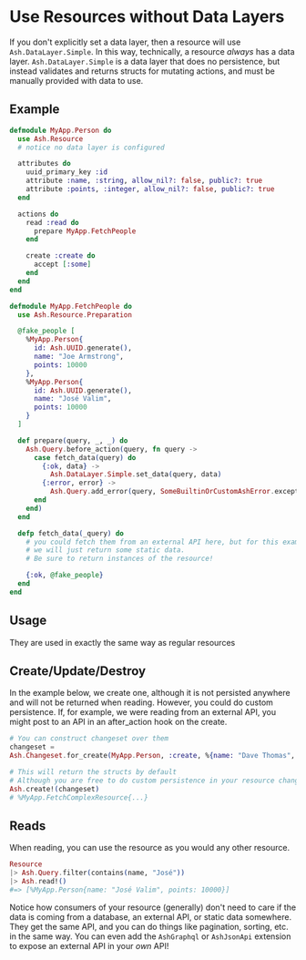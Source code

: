 # Use Resources without Data Layers

If you don't explicitly set a data layer, then a resource will use `Ash.DataLayer.Simple`. In this way, technically, a resource _always_ has a data layer. `Ash.DataLayer.Simple` is a data layer that does no persistence, but instead validates and returns structs for mutating actions, and must be manually provided with data to use.

## Example

```elixir
defmodule MyApp.Person do
  use Ash.Resource
  # notice no data layer is configured

  attributes do
    uuid_primary_key :id
    attribute :name, :string, allow_nil?: false, public?: true
    attribute :points, :integer, allow_nil?: false, public?: true
  end

  actions do
    read :read do
      prepare MyApp.FetchPeople
    end

    create :create do
      accept [:some]
    end
  end
end

defmodule MyApp.FetchPeople do
  use Ash.Resource.Preparation

  @fake_people [
    %MyApp.Person{
      id: Ash.UUID.generate(),
      name: "Joe Armstrong",
      points: 10000
    },
    %MyApp.Person{
      id: Ash.UUID.generate(),
      name: "José Valim",
      points: 10000
    }
  ]

  def prepare(query, _, _) do
    Ash.Query.before_action(query, fn query ->
      case fetch_data(query) do
        {:ok, data} ->
          Ash.DataLayer.Simple.set_data(query, data)
        {:error, error} ->
          Ash.Query.add_error(query, SomeBuiltinOrCustomAshError.exception(...))
      end
    end)
  end

  defp fetch_data(_query) do
    # you could fetch them from an external API here, but for this example
    # we will just return some static data.
    # Be sure to return instances of the resource!

    {:ok, @fake_people}
  end
end
```

## Usage

They are used in exactly the same way as regular resources

## Create/Update/Destroy

In the example below, we create one, although it is not persisted anywhere and will not be returned when reading. However, you could do custom persistence. If, for example, we were reading from an external API, you might post to an API in an after_action hook on the create.

```elixir
# You can construct changeset over them
changeset =
Ash.Changeset.for_create(MyApp.Person, :create, %{name: "Dave Thomas", points: 10000})

# This will return the structs by default
# Although you are free to do custom persistence in your resource changes
Ash.create!(changeset)
# %MyApp.FetchComplexResource{...}
```

## Reads

When reading, you can use the resource as you would any other resource.

```elixir
Resource
|> Ash.Query.filter(contains(name, "José"))
|> Ash.read!()
#=> [%MyApp.Person{name: "José Valim", points: 10000}]
```

Notice how consumers of your resource (generally) don't need to care if the data is coming from a database, an external API, or static data somewhere. They get the same API, and you can do things like pagination, sorting, etc. in the same way. You can even add the `AshGraphql` or `AshJsonApi` extension to expose an external API in your _own_ API!
